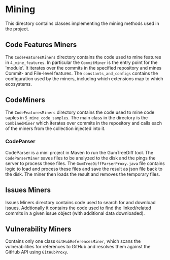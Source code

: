 # Mining

This directory contains classes implementing the mining methods used in the project.

## Code Features Miners

The `CodeFeaturesMiners` directory contains the code used to mine features in `4_mine_features`. In particular the `CommitMiner` is the entry point for the 'module'. It iterates over the commits in the specified repository and mines Commit- and File-level features. The `constants_and_configs` contains the configuration used by the miners, including which extensions map to which ecosystems.


## CodeMiners

The `CodeFeaturesMiners` directory contains the code used to mine code saples in `5_mine_code_samples`. The main class in the directory is the `CombinedMiner` which iterates over commits in the repository and calls each of the miners from the collection injected into it.

### CodeParser

CodeParser is a mini project in Maven to run the GumTreeDiff tool. The `CodeParserMiner` saves files to be analyzed to the disk and the pings the server to process these files. The `GumTreeDiffParserProxy.java` file contains logic to load and process these files and save the result as json file back to the disk. The miner then loads the result and removes the temporary files.

## Issues Miners

Issues Miners directory contains code used to search for and download issues. Addtionally it contains the code used to find the linked/related commits in a given issue object (with additional data downloaded). 


## Vulnerability Miners

Contains only one class `GitHubReferencesMiner`, which scans the vulnerabilities for references to GitHub and resolves them against the GitHub API using `GitHubProxy`. 